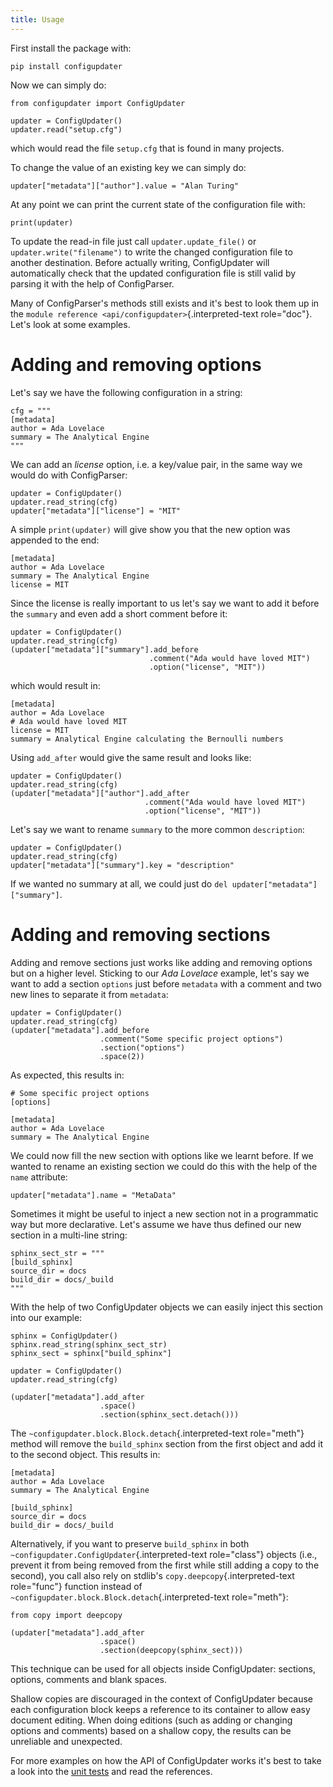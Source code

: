 ```yaml
---
title: Usage
---
```


First install the package with:

    pip install configupdater

Now we can simply do:

    from configupdater import ConfigUpdater

    updater = ConfigUpdater()
    updater.read("setup.cfg")

which would read the file `setup.cfg` that is found in many projects.

To change the value of an existing key we can simply do:

    updater["metadata"]["author"].value = "Alan Turing"

At any point we can print the current state of the configuration file
with:

    print(updater)

To update the read-in file just call `updater.update_file()` or
`updater.write("filename")` to write the changed configuration file to
another destination. Before actually writing, ConfigUpdater will
automatically check that the updated configuration file is still valid
by parsing it with the help of ConfigParser.

Many of ConfigParser\'s methods still exists and it\'s best to look them
up in the `module reference <api/configupdater>`{.interpreted-text
role="doc"}. Let\'s look at some examples.

# Adding and removing options

Let\'s say we have the following configuration in a string:

    cfg = """
    [metadata]
    author = Ada Lovelace
    summary = The Analytical Engine
    """

We can add an *license* option, i.e. a key/value pair, in the same way
we would do with ConfigParser:

    updater = ConfigUpdater()
    updater.read_string(cfg)
    updater["metadata"]["license"] = "MIT"

A simple `print(updater)` will give show you that the new option was
appended to the end:

    [metadata]
    author = Ada Lovelace
    summary = The Analytical Engine
    license = MIT

Since the license is really important to us let\'s say we want to add it
before the `summary` and even add a short comment before it:

    updater = ConfigUpdater()
    updater.read_string(cfg)
    (updater["metadata"]["summary"].add_before
                                   .comment("Ada would have loved MIT")
                                   .option("license", "MIT"))

which would result in:

    [metadata]
    author = Ada Lovelace
    # Ada would have loved MIT
    license = MIT
    summary = Analytical Engine calculating the Bernoulli numbers

Using `add_after` would give the same result and looks like:

    updater = ConfigUpdater()
    updater.read_string(cfg)
    (updater["metadata"]["author"].add_after
                                  .comment("Ada would have loved MIT")
                                  .option("license", "MIT"))

Let\'s say we want to rename `summary` to the more common `description`:

    updater = ConfigUpdater()
    updater.read_string(cfg)
    updater["metadata"]["summary"].key = "description"

If we wanted no summary at all, we could just do
`del updater["metadata"]["summary"]`.

# Adding and removing sections

Adding and remove sections just works like adding and removing options
but on a higher level. Sticking to our *Ada Lovelace* example, let\'s
say we want to add a section `options` just before `metadata` with a
comment and two new lines to separate it from `metadata`:

    updater = ConfigUpdater()
    updater.read_string(cfg)
    (updater["metadata"].add_before
                        .comment("Some specific project options")
                        .section("options")
                        .space(2))

As expected, this results in:

    # Some specific project options
    [options]

    [metadata]
    author = Ada Lovelace
    summary = The Analytical Engine

We could now fill the new section with options like we learnt before. If
we wanted to rename an existing section we could do this with the help
of the `name` attribute:

    updater["metadata"].name = "MetaData"

Sometimes it might be useful to inject a new section not in a
programmatic way but more declarative. Let\'s assume we have thus
defined our new section in a multi-line string:

    sphinx_sect_str = """
    [build_sphinx]
    source_dir = docs
    build_dir = docs/_build
    """

With the help of two ConfigUpdater objects we can easily inject this
section into our example:

    sphinx = ConfigUpdater()
    sphinx.read_string(sphinx_sect_str)
    sphinx_sect = sphinx["build_sphinx"]

    updater = ConfigUpdater()
    updater.read_string(cfg)

    (updater["metadata"].add_after
                        .space()
                        .section(sphinx_sect.detach()))

The `~configupdater.block.Block.detach`{.interpreted-text role="meth"}
method will remove the `build_sphinx` section from the first object and
add it to the second object. This results in:

    [metadata]
    author = Ada Lovelace
    summary = The Analytical Engine

    [build_sphinx]
    source_dir = docs
    build_dir = docs/_build

Alternatively, if you want to preserve `build_sphinx` in both
`~configupdater.ConfigUpdater`{.interpreted-text role="class"} objects
(i.e., prevent it from being removed from the first while still adding a
copy to the second), you call also rely on stdlib\'s
`copy.deepcopy`{.interpreted-text role="func"} function instead of
`~configupdater.block.Block.detach`{.interpreted-text role="meth"}:

    from copy import deepcopy

    (updater["metadata"].add_after
                        .space()
                        .section(deepcopy(sphinx_sect)))

This technique can be used for all objects inside ConfigUpdater:
sections, options, comments and blank spaces.

Shallow copies are discouraged in the context of ConfigUpdater because
each configuration block keeps a reference to its container to allow
easy document editing. When doing editions (such as adding or changing
options and comments) based on a shallow copy, the results can be
unreliable and unexpected.

For more examples on how the API of ConfigUpdater works it\'s best to
take a look into the [unit
tests](https://github.com/pyscaffold/configupdater/blob/main/tests/test_configupdater.py)
and read the references.
